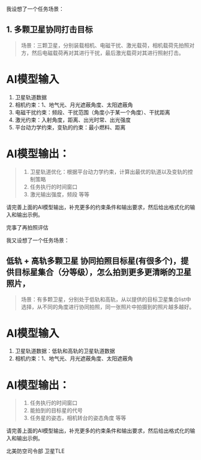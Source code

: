 我设想了一个任务场景：
## 1. 多颗卫星协同打击目标
> 场景：三颗卫星，分别装载相机、电磁干扰、激光载荷，相机载荷先拍照对方，然后电磁载荷再对其进行干扰，最后激光载荷对其进行照射打击。

# AI模型输入
1. 卫星轨道数据
2. 相机约束：1、地气光、月光遮蔽角度、太阳遮蔽角
3. 电磁干扰约束：频段、干扰范围（角度小于某一个角度）、干扰距离
4. 激光约束：入射角度，距离、出光时常、出光强度
5. 平台动力学约束，变轨的约束：最小燃料、距离

# AI模型输出：
> 1. 卫星轨道优化：根据平台动力学约束，计算出最优的轨道以及变轨的控制策略
> 2. 任务执行的时间窗口
> 3. 激光输出强度，频段
> 等等

请完善上面的AI模型输出，补充更多的约束条件和输出要求，然后给出格式化的输入和输出示例。

完事了再拍照评估

我又设想了一个任务场景：
## 低轨 + 高轨多颗卫星 协同拍照目标星(有很多个)，提供目标星集合（分等级），怎么拍到更多更清晰的卫星照片，
> 场景：有多颗卫星，分别处于低轨和高轨，从以提供的目标卫星集合list中选择，从不同的角度进行协同拍照，同一张照片中拍摄到的照片越多越好。

# AI模型输入
1. 卫星轨道数据：低轨和高轨的卫星轨道数据
2. 相机约束：1、地气光、月光遮蔽角度、太阳遮蔽角

# AI模型输出：
> 1. 任务执行的时间窗口
> 2. 能拍到的目标星的代号
> 3. 任务星的姿态，相机转台的姿态角度
> 等等

请完善上面的AI模型输出，补充更多的约束条件和输出要求，然后给出格式化的输入和输出示例。





北美防空司令部 卫星TLE